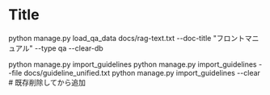 # Title


python manage.py load_qa_data docs/rag-text.txt --doc-title "フロントマニュアル" --type qa --clear-db


python manage.py import_guidelines
python manage.py import_guidelines --file docs/guideline_unified.txt
python manage.py import_guidelines --clear  # 既存削除してから追加
